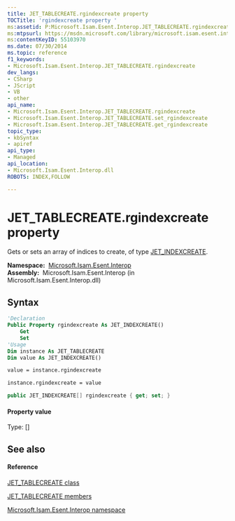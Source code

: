 ```yaml
---
title: JET_TABLECREATE.rgindexcreate property 
TOCTitle: 'rgindexcreate property '
ms:assetid: P:Microsoft.Isam.Esent.Interop.JET_TABLECREATE.rgindexcreate
ms:mtpsurl: https://msdn.microsoft.com/library/microsoft.isam.esent.interop.jet_tablecreate.rgindexcreate(v=EXCHG.10)
ms:contentKeyID: 55103970
ms.date: 07/30/2014
ms.topic: reference
f1_keywords:
- Microsoft.Isam.Esent.Interop.JET_TABLECREATE.rgindexcreate
dev_langs:
- CSharp
- JScript
- VB
- other
api_name: 
- Microsoft.Isam.Esent.Interop.JET_TABLECREATE.rgindexcreate
- Microsoft.Isam.Esent.Interop.JET_TABLECREATE.set_rgindexcreate
- Microsoft.Isam.Esent.Interop.JET_TABLECREATE.get_rgindexcreate
topic_type: 
- kbSyntax
- apiref
api_type: 
- Managed
api_location: 
- Microsoft.Isam.Esent.Interop.dll
ROBOTS: INDEX,FOLLOW

---
```


# JET_TABLECREATE.rgindexcreate property

Gets or sets an array of indices to create, of type [JET_INDEXCREATE](./jet-indexcreate-class.md).

**Namespace:**  [Microsoft.Isam.Esent.Interop](./microsoft.isam.esent.interop-namespace.md)  
**Assembly:**  Microsoft.Isam.Esent.Interop (in Microsoft.Isam.Esent.Interop.dll)

## Syntax

``` vb
'Declaration
Public Property rgindexcreate As JET_INDEXCREATE()
    Get
    Set
'Usage
Dim instance As JET_TABLECREATE
Dim value As JET_INDEXCREATE()

value = instance.rgindexcreate

instance.rgindexcreate = value
```

``` csharp
public JET_INDEXCREATE[] rgindexcreate { get; set; }
```

#### Property value

Type: \[\]  

## See also

#### Reference

[JET_TABLECREATE class](./jet-tablecreate-class.md)

[JET_TABLECREATE members](./jet-tablecreate-members.md)

[Microsoft.Isam.Esent.Interop namespace](./microsoft.isam.esent.interop-namespace.md)